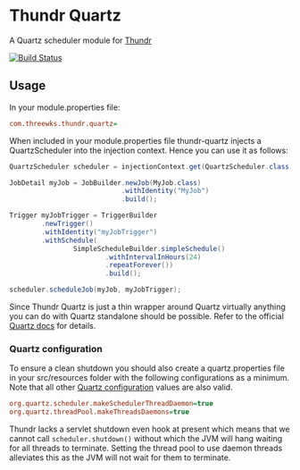 # Thundr Quartz

A Quartz scheduler module for [Thundr](http://3wks.github.io/thundr/)

[![Build Status](https://travis-ci.org/kuhnza/thundr-quartz.png)](https://travis-ci.org/kuhnza/thundr-quartz)

## Usage

In your module.properties file:
```ini
com.threewks.thundr.quartz=
```

When included in your module.properties file thundr-quartz injects a QuartzScheduler into the injection context. Hence
you can use it as follows:

```java
QuartzScheduler scheduler = injectionContext.get(QuartzScheduler.class);

JobDetail myJob = JobBuilder.newJob(MyJob.class)
                            .withIdentity("MyJob")
                            .build();

Trigger myJobTrigger = TriggerBuilder
        .newTrigger()
        .withIdentity("myJobTrigger")
        .withSchedule(
                SimpleScheduleBuilder.simpleSchedule()
                        .withIntervalInHours(24)
                        .repeatForever())
                        .build();

scheduler.scheduleJob(myJob, myJobTrigger);
```

Since Thundr Quartz is just a thin wrapper around Quartz virtually anything you can do with Quartz standalone should
be possible. Refer to the official [Quartz docs](http://quartz-scheduler.org/documentation) for details.

### Quartz configuration

To ensure a clean shutdown you should also create a quartz.properties file in your src/resources folder with the
following configurations as a minimum. Note that all other
[Quartz configuration](http://quartz-scheduler.org/documentation/quartz-2.2.x/configuration/) values are also valid.

```ini
org.quartz.scheduler.makeSchedulerThreadDaemon=true
org.quartz.threadPool.makeThreadsDaemons=true
```

Thundr lacks a servlet shutdown even hook at present which means that we cannot call `scheduler.shutdown()` without
which the JVM will hang waiting for all threads to terminate. Setting the thread pool to use daemon threads alleviates
this as the JVM will not wait for them to terminate.

